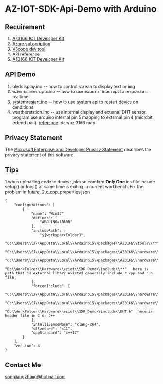 # AZ-IOT-SDK-Api-Demo with Arduino
## Requirement

1. [AZ3166 IOT Developer Kit](https://www.seeedstudio.com/AZ3166-IOT-Developer-Kit.html)
2. [Azure subscription](https://ms.portal.azure.com)
3. [VScode dev tool](https://code.visualstudio.com/)
4. [API reference](https://microsoft.github.io/azure-iot-developer-kit/docs/projects/)
5. [ AZ3166 IOT Developer Kit](https://www.seeedstudio.com/AZ3166-IOT-Developer-Kit.html)

## API Demo
1. oleddisplay.ino -- how to control screan to display text or img
2. externalinterrupts.ino -- how to use external interrupt to response in realtime
3. systemrestart.ino -- how to use system api to restart device on conditions
4. weatherstation.ino -- use internal display and external DHT sensor. program use arduino internal pin 5 mapping to external pin 4 (microbit extend pad). [reference](https://jeremylindsayni.wordpress.com/2017/11/11/using-the-mxchip-az3166-azure-devkit-with-arduino-coding-with-pin-names-instead-of-numbers/): doc/az 3166 map

## Privacy Statement
The [Microsoft Enterprise and Developer Privacy Statement](https://www.microsoft.com/en-us/privacystatement/EnterpriseDev/default.aspx) describes the privacy statement of this software.

## Tips
1.when uploading code to device ,please comfirm **Only One** ino file include setup() or loop() at same time is exiting in current workbench. Fix the problem in future.
2.c_cpp_properties.json
```
{
    "configurations": [
        {
            "name": "Win32",
            "defines": [
                "ARDUINO=10800"
            ],
            "includePath": [
                "${workspaceFolder}",
                "C:\\Users\\SJ\\AppData\\Local\\Arduino15\\packages\\AZ3166\\tools\\**",
                "C:\\Users\\SJ\\AppData\\Local\\Arduino15\\packages\\AZ3166\\hardware\\stm32f4\\1.6.3\\**",
                "C:\\Users\\SJ\\AppData\\Local\\Arduino15\\packages\\AZ3166\\hardware\\stm32f4\\1.6.5\\**",
                "D:\\WorkFolder\\Hardware\\aziot\\SDK_Demo\\include\\**"   here is path that is external libary existed generally include *.cpp and *.h file;
            ],
            "forcedInclude": [
                "C:\\Users\\SJ\\AppData\\Local\\Arduino15\\packages\\AZ3166\\hardware\\stm32f4\\1.6.3\\cores\\arduino\\Arduino.h",
                "C:\\Users\\SJ\\AppData\\Local\\Arduino15\\packages\\AZ3166\\hardware\\stm32f4\\1.6.5\\cores\\arduino\\Arduino.h",
                "D:\\WorkFolder\\Hardware\\aziot\\SDK_Demo\\include\\DHT.h"  here is header file in C or C++
            ],
            "intelliSenseMode": "clang-x64",
            "cStandard": "c11",
            "cppStandard": "c++17"
        }
    ],
    "version": 4
}
```



## Contact Me
songjiangzhang@hotmail.com